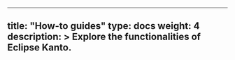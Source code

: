 
---
title: "How-to guides"
type: docs
weight: 4
description: >
    Explore the functionalities of Eclipse Kanto.
---